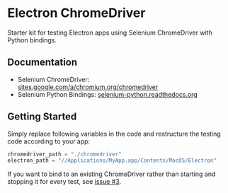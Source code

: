 # Electron ChromeDriver
Starter kit for testing Electron apps using Selenium ChromeDriver with Python bindings.

## Documentation
* Selenium ChromeDriver: [sites.google.com/a/chromium.org/chromedriver](https://sites.google.com/a/chromium.org/chromedriver/)
* Selenium Python Bindings: [selenium-python.readthedocs.org](https://selenium-python.readthedocs.org)

## Getting Started
Simply replace following variables in the code and restructure the testing code according to your app:

```python
chromedriver_path = "./chromedriver"
electron_path = "//Applications/MyApp.app/Contents/MacOS/Electron"
```

If you want to bind to an existing ChromeDriver rather than starting and stopping it for every test, see [issue #3](https://github.com/soygul/electron-chromedriver/issues/3).
